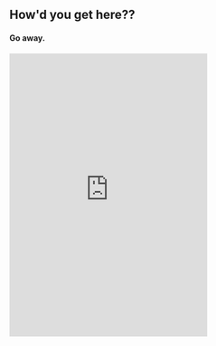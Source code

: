 ## How'd you get here??

#### Go away.

<table>
<iframe src="https://discord.com/widget?id=657561248120045598&theme=dark" width="350" height="500" allowtransparency="true" frameborder="0" sandbox="allow-popups allow-popups-to-escape-sandbox allow-same-origin allow-scripts">
</iframe>
</table>